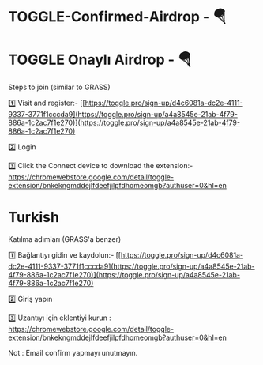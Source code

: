 # TOGGLE-Confirmed-Airdrop - 🪂
# TOGGLE Onaylı Airdrop - 🪂

Steps to join (similar to GRASS)

1️⃣ Visit and register:- [[https://toggle.pro/sign-up/d4c6081a-dc2e-4111-9337-3771f1cccda9](https://toggle.pro/sign-up/a4a8545e-21ab-4f79-886a-1c2ac7f1e270)](https://toggle.pro/sign-up/a4a8545e-21ab-4f79-886a-1c2ac7f1e270)

2️⃣ Login

3️⃣ Click the Connect device to download the extension:- [https://chromewebstore.google.com/detail/toggle-extension/bnkekngmddejlfdeefjilpfdhomeomgb?authuser=0&hl=en ](https://chromewebstore.google.com/detail/toggle-extension/bnkekngmddejlfdeefjilpfdhomeomgb?authuser=0&hl=en )


# Turkish

Katılma adımları (GRASS'a benzer)

1️⃣ Bağlantıyı gidin ve kaydolun:- [[https://toggle.pro/sign-up/d4c6081a-dc2e-4111-9337-3771f1cccda9](https://toggle.pro/sign-up/a4a8545e-21ab-4f79-886a-1c2ac7f1e270)](https://toggle.pro/sign-up/a4a8545e-21ab-4f79-886a-1c2ac7f1e270)

2️⃣ Giriş yapın

3️⃣ Uzantıyı için eklentiyi kurun : [https://chromewebstore.google.com/detail/toggle-extension/bnkekngmddejlfdeefjilpfdhomeomgb?authuser=0&hl=en ](https://chromewebstore.google.com/detail/toggle-extension/bnkekngmddejlfdeefjilpfdhomeomgb?authuser=0&hl=en )

Not : Email confirm yapmayı unutmayın.
